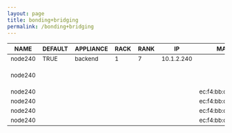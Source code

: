 ```yaml
---
layout: page
title: bonding+bridging
permalink: /bonding+bridging
---
```


| <sub>NAME</sub> | <sub>DEFAULT</sub> | <sub>APPLIANCE</sub> | <sub>RACK</sub> | <sub>RANK</sub> | <sub>IP</sub> | <sub>MAC</sub> | <sub>INTERFACE</sub> | <sub>NETWORK</sub> | <sub>CHANNEL</sub> | <sub>OPTIONS</sub> | <sub>VLAN</sub> |
| ---- | ------- | --------- | ---- | ---- | -- | --- | --------- | ------- | ------- | ------- | ---- |
| <sub>node240</sub> | <sub>TRUE</sub> | <sub>backend</sub> | <sub>1</sub> | <sub>7</sub> | <sub>10.1.2.240</sub> |  | <sub>br0</sub> | <sub>private</sub> |  | <sub>bridge</sub> |  |
| <sub>node240</sub> |  |  |  |  |  |  | <sub>bond0</sub> |  | <sub>br0</sub> | <sub>bonding-opts="mode=1 primary=em1"</sub> |  |
| <sub>node240</sub> |  |  |  |  |  | <sub>ec:f4:bb:d6:c3:a8</sub> | <sub>em1</sub> |  | <sub>bond0</sub> |  |  |
| <sub>node240</sub> |  |  |  |  |  | <sub>ec:f4:bb:d6:c3:a9</sub> | <sub>em2</sub> |  | <sub>bond0</sub> |  |  |
| <sub>node240</sub> |  |  |  |  |  | <sub>ec:f4:bb:d6:c3:aa</sub> | <sub>em3</sub> |  |  |  |  |
| <sub>node240</sub> |  |  |  |  |  | <sub>ec:f4:bb:d6:c3:ab</sub> | <sub>em4</sub> |  |  |  |  |
